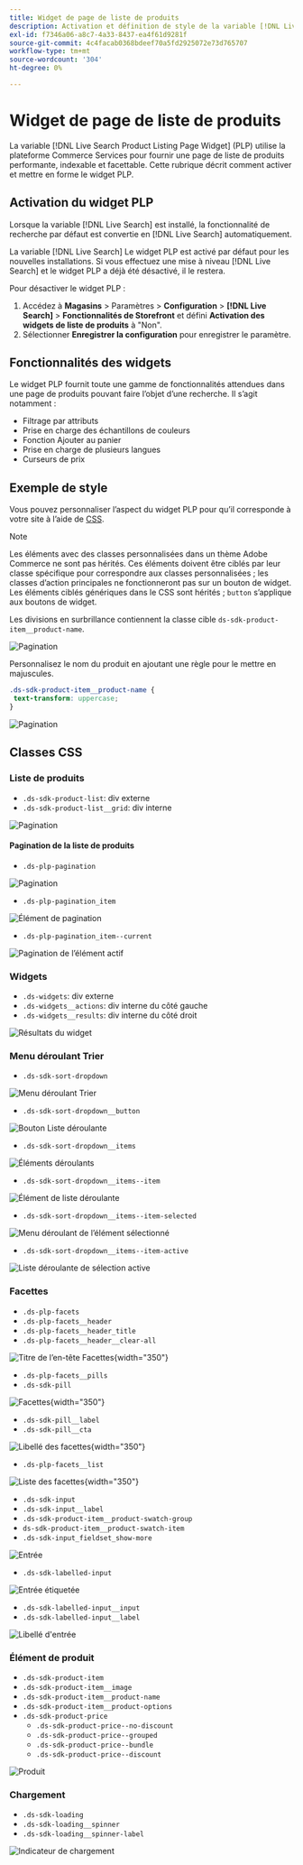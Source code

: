 ```yaml
---
title: Widget de page de liste de produits
description: Activation et définition de style de la variable [!DNL Live Search Product Listing Page Widget]
exl-id: f7346a06-a8c7-4a33-8437-ea4f61d9281f
source-git-commit: 4c4facab0368bdeef70a5fd2925072e73d765707
workflow-type: tm+mt
source-wordcount: '304'
ht-degree: 0%

---
```


# Widget de page de liste de produits

La variable [!DNL Live Search Product Listing Page Widget] (PLP) utilise la plateforme Commerce Services pour fournir une page de liste de produits performante, indexable et facettable. Cette rubrique décrit comment activer et mettre en forme le widget PLP.

## Activation du widget PLP

Lorsque la variable [!DNL Live Search] est installé, la fonctionnalité de recherche par défaut est convertie en [!DNL Live Search] automatiquement.

La variable [!DNL Live Search] Le widget PLP est activé par défaut pour les nouvelles installations. Si vous effectuez une mise à niveau [!DNL Live Search] et le widget PLP a déjà été désactivé, il le restera.

Pour désactiver le widget PLP :

1. Accédez à **Magasins** > Paramètres > **Configuration** > **[!DNL Live Search]** > **Fonctionnalités de Storefront** et défini **Activation des widgets de liste de produits** à &quot;Non&quot;.
1. Sélectionner **Enregistrer la configuration** pour enregistrer le paramètre.

## Fonctionnalités des widgets

Le widget PLP fournit toute une gamme de fonctionnalités attendues dans une page de produits pouvant faire l’objet d’une recherche. Il s’agit notamment :

* Filtrage par attributs
* Prise en charge des échantillons de couleurs
* Fonction Ajouter au panier
* Prise en charge de plusieurs langues
* Curseurs de prix

## Exemple de style

Vous pouvez personnaliser l’aspect du widget PLP pour qu’il corresponde à votre site à l’aide de [CSS](https://developer.adobe.com/commerce/frontend-core/guide/css/).

>[!NOTE]
>
>Les éléments avec des classes personnalisées dans un thème Adobe Commerce ne sont pas hérités. Ces éléments doivent être ciblés par leur classe spécifique pour correspondre aux classes personnalisées ; les classes d’action principales ne fonctionneront pas sur un bouton de widget.
>Les éléments ciblés génériques dans le CSS sont hérités ; `button` s’applique aux boutons de widget.

Les divisions en surbrillance contiennent la classe cible `ds-sdk-product-item__product-name`.

![Pagination](assets/plp-css-example.png)

Personnalisez le nom du produit en ajoutant une règle pour le mettre en majuscules.

```css
.ds-sdk-product-item__product-name {
 text-transform: uppercase;
}
```

![Pagination](assets/plp-css-example-after.png)

## Classes CSS

### Liste de produits

* `.ds-sdk-product-list`: div externe
* `.ds-sdk-product-list__grid`: div interne

![Pagination](assets/plp-css-product-list.png)

#### Pagination de la liste de produits

* `.ds-plp-pagination`

![Pagination](assets/plp-css-pagination.png)

* `.ds-plp-pagination_item`

![Élément de pagination](assets/plp-css-pagination-item.png)

* `.ds-plp-pagination_item--current`

![Pagination de l’élément actif](assets/plp-css-pagination-item-current.png)

### Widgets

* `.ds-widgets`: div externe
* `.ds-widgets__actions`: div interne du côté gauche
* `.ds-widgets__results`: div interne du côté droit

![Résultats du widget](assets/plp-css-widgets.png)

### Menu déroulant Trier

* `.ds-sdk-sort-dropdown`

![Menu déroulant Trier](assets/plp-css-dropdown.png)

* `.ds-sdk-sort-dropdown__button`

![Bouton Liste déroulante](assets/plp-css-dropdown-button.png)

* `.ds-sdk-sort-dropdown__items`

![Éléments déroulants](assets/plp-css-dropdown-items.png)

* `.ds-sdk-sort-dropdown__items--item`

![Élément de liste déroulante](assets/plp-css-dropdown-item.png)

* `.ds-sdk-sort-dropdown__items--item-selected`

![Menu déroulant de l’élément sélectionné](assets/plp-css-dropdown-selected.png)

* `.ds-sdk-sort-dropdown__items--item-active`

![Liste déroulante de sélection active](assets/plp-css-dropdown-active.png)

### Facettes

* `.ds-plp-facets`
* `.ds-plp-facets__header`
* `.ds-plp-facets__header_title`
* `.ds-plp-facets__header__clear-all`

![Titre de l’en-tête Facettes](assets/plp-css-facets-title-clear.png){width="350"}

* `.ds-plp-facets__pills`
* `.ds-sdk-pill`

![Facettes](assets/plp-css-facets-pill.png){width="350"}

* `.ds-sdk-pill__label`
* `.ds-sdk-pill__cta`

![Libellé des facettes](assets/plp-css-pill-label-cta.png){width="350"}

* `.ds-plp-facets__list`

![Liste des facettes](assets/plp-css-facets-list.png){width="350"}

* `.ds-sdk-input`
* `.ds-sdk-input__label`
* `.ds-sdk-product-item__product-swatch-group`
* `ds-sdk-product-item__product-swatch-item`
* `.ds-sdk-input_fieldset_show-more`

![Entrée](assets/plp-css-sdk-input.png)

* `.ds-sdk-labelled-input`

![Entrée étiquetée](assets/plp-css-labelled-input.png)

* `.ds-sdk-labelled-input__input`
* `.ds-sdk-labelled-input__label`

![Libellé d&#39;entrée](assets/plp-css-labelled-input-label.png)

### Élément de produit

* `.ds-sdk-product-item`
* `.ds-sdk-product-item__image`
* `.ds-sdk-product-item__product-name`
* `.ds-sdk-product-item__product-options`
* `.ds-sdk-product-price`
   * `.ds-sdk-product-price--no-discount`
   * `.ds-sdk-product-price--grouped`
   * `.ds-sdk-product-price--bundle`
   * `.ds-sdk-product-price--discount`

![Produit](assets/plp-css-product.png)

### Chargement

* `.ds-sdk-loading`
* `.ds-sdk-loading__spinner`
* `.ds-sdk-loading__spinner-label`

![Indicateur de chargement](assets/plp-css-loading.png)
